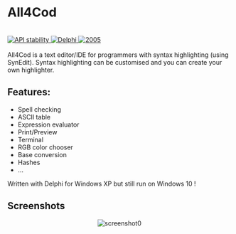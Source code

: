 # All4Cod
<br/>
<div>
  <!-- Stability -->
  <a href="https://nodejs.org/api/documentation.html#documentation_stability_index">
    <img src="https://img.shields.io/badge/stability-experimental-orange.svg?style=flat-square"
      alt="API stability" />
  </a>
  <!-- Standard -->
  <a href="https://img.shields.io/badge">
    <img src="https://img.shields.io/badge/Language-Delphi-brightgreen.svg"
      alt="Delphi" />
  </a>
  <!-- Standard -->
  <a href="https://img.shields.io/badge">
    <img src="https://img.shields.io/badge/Date-2005-red.svg"
      alt="2005" />
  </a>
</div>
<br/>
All4Cod is a text editor/IDE for programmers with syntax highlighting (using SynEdit).
Syntax highlighting can be customised and you can create your own highlighter.


## Features:

- Spell checking
- ASCII table
- Expression evaluator
- Print/Preview
- Terminal
- RGB color chooser
- Base conversion
- Hashes
- ...

Written with Delphi for Windows XP but still run on Windows 10 !


## Screenshots

<p align="center">
  <img alt="screenshot0" src="images/cap_principale.jpg" ></td>
</p>
